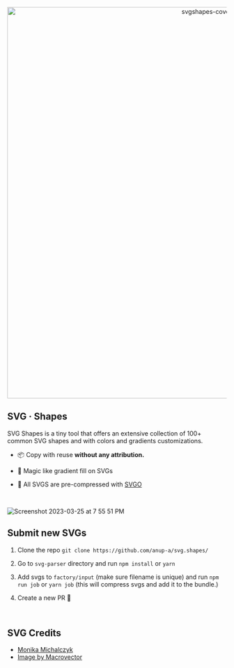 <p align="center">
<img width="900" alt="svgshapes-cover" src="https://user-images.githubusercontent.com/29516633/226884326-facbbde5-9771-4c48-8cc3-7afa8aba7346.png">
</p>



## SVG · Shapes

SVG Shapes is a tiny tool that offers an extensive collection of 100+ common SVG shapes and with colors and gradients customizations.

- 📦 Copy with reuse <b>without any attribution.</b>

- 🌈 Magic like gradient fill on SVGs

- 🧵 All SVGS are pre-compressed with [SVGO](https://github.com/svg/svgo) 

<br />

![Screenshot 2023-03-25 at 7 55 51 PM](https://user-images.githubusercontent.com/29516633/227723287-299a06f8-9932-41ca-aec2-4e63efa9aad2.png)


## Submit new SVGs

1. Clone the repo `git clone https://github.com/anup-a/svg.shapes/`

2. Go to `svg-parser` directory and run `npm install` or `yarn`

3. Add svgs to `factory/input` (make sure filename is unique) and run `npm run job` or `yarn job` (this will compress svgs and add it to the bundle.)

4. Create a new PR 🎉 

<br />


## SVG Credits

- [Monika Michalczyk](https://twitter.com/monmichalczyk)
- [Image by Macrovector](https://www.freepik.com/free-vector/sticky-stars-badge-set-icon-tag-label-symbol-blank-round-cloud_10601818.htm#query=svg%20shapes&position=5&from_view=search&track=ais)
